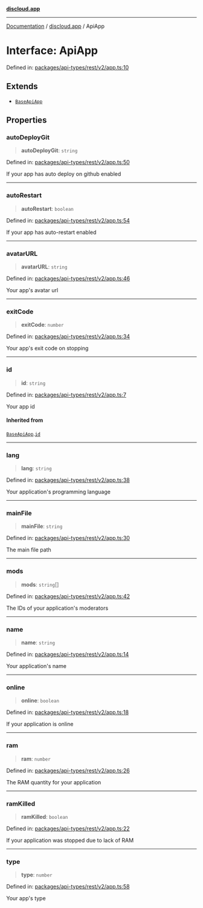 [**discloud.app**](../README.md)

***

[Documentation](../../packages.md) / [discloud.app](../README.md) / ApiApp

# Interface: ApiApp

Defined in: [packages/api-types/rest/v2/app.ts:10](https://github.com/discloud/discloud.app/blob/1458affc9a022eb2fc5fe37e7b3b002130b2fdad/packages/api-types/rest/v2/app.ts#L10)

## Extends

- [`BaseApiApp`](BaseApiApp.md)

## Properties

### autoDeployGit

> **autoDeployGit**: `string`

Defined in: [packages/api-types/rest/v2/app.ts:50](https://github.com/discloud/discloud.app/blob/1458affc9a022eb2fc5fe37e7b3b002130b2fdad/packages/api-types/rest/v2/app.ts#L50)

If your app has auto deploy on github enabled

***

### autoRestart

> **autoRestart**: `boolean`

Defined in: [packages/api-types/rest/v2/app.ts:54](https://github.com/discloud/discloud.app/blob/1458affc9a022eb2fc5fe37e7b3b002130b2fdad/packages/api-types/rest/v2/app.ts#L54)

If your app has auto-restart enabled

***

### avatarURL

> **avatarURL**: `string`

Defined in: [packages/api-types/rest/v2/app.ts:46](https://github.com/discloud/discloud.app/blob/1458affc9a022eb2fc5fe37e7b3b002130b2fdad/packages/api-types/rest/v2/app.ts#L46)

Your app's avatar url

***

### exitCode

> **exitCode**: `number`

Defined in: [packages/api-types/rest/v2/app.ts:34](https://github.com/discloud/discloud.app/blob/1458affc9a022eb2fc5fe37e7b3b002130b2fdad/packages/api-types/rest/v2/app.ts#L34)

Your app's exit code on stopping

***

### id

> **id**: `string`

Defined in: [packages/api-types/rest/v2/app.ts:7](https://github.com/discloud/discloud.app/blob/1458affc9a022eb2fc5fe37e7b3b002130b2fdad/packages/api-types/rest/v2/app.ts#L7)

Your app id

#### Inherited from

[`BaseApiApp`](BaseApiApp.md).[`id`](BaseApiApp.md#id)

***

### lang

> **lang**: `string`

Defined in: [packages/api-types/rest/v2/app.ts:38](https://github.com/discloud/discloud.app/blob/1458affc9a022eb2fc5fe37e7b3b002130b2fdad/packages/api-types/rest/v2/app.ts#L38)

Your application's programming language

***

### mainFile

> **mainFile**: `string`

Defined in: [packages/api-types/rest/v2/app.ts:30](https://github.com/discloud/discloud.app/blob/1458affc9a022eb2fc5fe37e7b3b002130b2fdad/packages/api-types/rest/v2/app.ts#L30)

The main file path

***

### mods

> **mods**: `string`[]

Defined in: [packages/api-types/rest/v2/app.ts:42](https://github.com/discloud/discloud.app/blob/1458affc9a022eb2fc5fe37e7b3b002130b2fdad/packages/api-types/rest/v2/app.ts#L42)

The IDs of your application's moderators

***

### name

> **name**: `string`

Defined in: [packages/api-types/rest/v2/app.ts:14](https://github.com/discloud/discloud.app/blob/1458affc9a022eb2fc5fe37e7b3b002130b2fdad/packages/api-types/rest/v2/app.ts#L14)

Your application's name

***

### online

> **online**: `boolean`

Defined in: [packages/api-types/rest/v2/app.ts:18](https://github.com/discloud/discloud.app/blob/1458affc9a022eb2fc5fe37e7b3b002130b2fdad/packages/api-types/rest/v2/app.ts#L18)

If your application is online

***

### ram

> **ram**: `number`

Defined in: [packages/api-types/rest/v2/app.ts:26](https://github.com/discloud/discloud.app/blob/1458affc9a022eb2fc5fe37e7b3b002130b2fdad/packages/api-types/rest/v2/app.ts#L26)

The RAM quantity for your application

***

### ramKilled

> **ramKilled**: `boolean`

Defined in: [packages/api-types/rest/v2/app.ts:22](https://github.com/discloud/discloud.app/blob/1458affc9a022eb2fc5fe37e7b3b002130b2fdad/packages/api-types/rest/v2/app.ts#L22)

If your application was stopped due to lack of RAM

***

### type

> **type**: `number`

Defined in: [packages/api-types/rest/v2/app.ts:58](https://github.com/discloud/discloud.app/blob/1458affc9a022eb2fc5fe37e7b3b002130b2fdad/packages/api-types/rest/v2/app.ts#L58)

Your app's type

